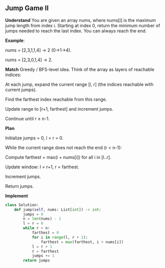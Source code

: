 ## Jump Game II
**Understand**
You are given an array nums, where nums[i] is the maximum jump length from index i. Starting at index 0, return the minimum number of jumps needed to reach the last index. You can always reach the end.

**Example**:

nums = [2,3,1,1,4] → 2 (0→1→4).

nums = [2,3,0,1,4] → 2.

**Match**
Greedy / BFS-level idea. Think of the array as layers of reachable indices:

At each jump, expand the current range [l, r] (the indices reachable with current jumps).

Find the farthest index reachable from this range.

Update range to [r+1, farthest] and increment jumps.

Continue until r ≥ n-1.

**Plan**

Initialize jumps = 0, l = r = 0.

While the current range does not reach the end (r < n-1):

Compute farthest = max(i + nums[i]) for all i in [l..r].

Update window: l = r+1, r = farthest.

Increment jumps.

Return jumps.

**Implement**
```py
class Solution:
    def jump(self, nums: List[int]) -> int:
        jumps = 0
        n = len(nums) - 1
        l = r = 0
        while r < n:
            farthest = 0
            for i in range(l, r + 1):
                farthest = max(farthest, i + nums[i])
            l = r + 1
            r = farthest
            jumps += 1
        return jumps
```